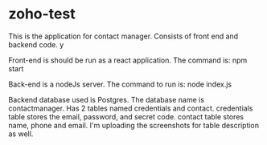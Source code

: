 # zoho-test

This is the application for contact manager. Consists of front end and backend code. y

Front-end is should be run as a react application.
The command is: npm start

Back-end is a nodeJs server.
The command to run is: node index.js

Backend database used is Postgres. The database name is contactmanager. Has 2 tables named credentials and contact. credentials table stores the email, password, and secret code. contact table stores name, phone and email. I'm uploading the screenshots for table description as well.

